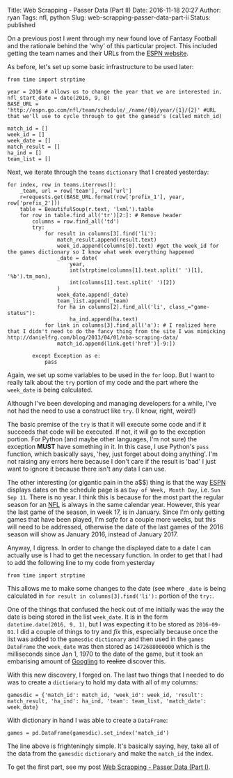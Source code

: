 Title: Web Scrapping - Passer Data (Part II)
Date: 2016-11-18 20:27
Author: ryan
Tags: nfl, python
Slug: web-scrapping-passer-data-part-ii
Status: published

On a previous post I went through my new found love of Fantasy Football and the rationale behind the 'why' of this particular project. This included getting the team names and their URLs from the [ESPN website](https://www.espn.com).

As before, let's set up some basic infrastructure to be used later:

    from time import strptime

    year = 2016 # allows us to change the year that we are interested in.
    nfl_start_date = date(2016, 9, 8)
    BASE_URL = 'http://espn.go.com/nfl/team/schedule/_/name/{0}/year/{1}/{2}' #URL that we'll use to cycle through to get the gameid's (called match_id)

    match_id = []
    week_id = []
    week_date = []
    match_result = []
    ha_ind = []
    team_list = []

Next, we iterate through the `teams` `dictionary` that I created yesterday:

    for index, row in teams.iterrows():
        _team, url = row['team'], row['url']
        r=requests.get(BASE_URL.format(row['prefix_1'], year, row['prefix_2']))
        table = BeautifulSoup(r.text, 'lxml').table
        for row in table.find_all('tr')[2:]: # Remove header
            columns = row.find_all('td')
            try:
                for result in columns[3].find('li'):
                    match_result.append(result.text)
                    week_id.append(columns[0].text) #get the week_id for the games dictionary so I know what week everything happened
                    _date = date(
                        year,
                        int(strptime(columns[1].text.split(' ')[1], '%b').tm_mon),
                        int(columns[1].text.split(' ')[2])
                    )
                    week_date.append(_date)
                    team_list.append(_team)
                    for ha in columns[2].find_all('li', class_="game-status"):
                        ha_ind.append(ha.text)
                for link in columns[3].find_all('a'): # I realized here that I didn't need to do the fancy thing from the site I was mimicking http://danielfrg.com/blog/2013/04/01/nba-scraping-data/
                    match_id.append(link.get('href')[-9:])

            except Exception as e:
                pass

Again, we set up some variables to be used in the `for` loop. But I want to really talk about the `try` portion of my code and the part where the `week_date` is being calculated.

Although I've been developing and managing developers for a while, I've not had the need to use a construct like `try`. (I know, right, weird!)

The basic premise of the `try` is that it will execute some code and if it succeeds that code will be executed. If not, it will go to the exception portion. For Python (and maybe other languages, I'm not sure) the exception **MUST** have something in it. In this case, I use Python's `pass` function, which basically says, 'hey, just forget about doing anything'. I'm not raising any errors here because I don't care if the result is 'bad' I just want to ignore it because there isn't any data I can use.

The other interesting (or gigantic pain in the a\$\$) thing is that the way [ESPN](https://www.espn.com) displays dates on the schedule page is as `Day of Week, Month Day`, i.e. `Sun Sep 11`. There is no year. I think this is because for the most part the regular season for an [NFL](https://www.nfl.com) is always in the same calendar year. However, this year the last game of the season, in week 17, is in January. Since I'm only getting games that have been played, I'm *safe* for a couple more weeks, but this will need to be addressed, otherwise the date of the last games of the 2016 season will show as January 2016, instead of January 2017.

Anyway, I digress. In order to change the displayed date to a date I can actually use is I had to get the necessary function. In order to get that I had to add the following line to my code from yesterday

    from time import strptime

This allows me to make some changes to the date (see where `_date` is being calculated in `for result in columns[3].find('li'):` portion of the `try:`.

One of the things that confused the heck out of me initially was the way the date is being stored in the list `week_date`. It is in the form `datetime.date(2016, 9, 1)`, but I was expecting it to be stored as `2016-09-01`. I did a couple of things to try and *fix* this, especially because once the list was added to the `gamesdic` `dictionary` and then used in the `games` `DataFrame` the `week_date` was then stored as `1472688000000` which is the milliseconds since Jan 1, 1970 to the date of the game, but it took an embarising amount of [Googling](https://www.google.com) to ~~realize~~ discover this.

With this new discovery, I forged on. The last two things that I needed to do was to create a `dictionary` to hold my data with all of my columns:

    gamesdic = {'match_id': match_id, 'week_id': week_id, 'result': match_result, 'ha_ind': ha_ind, 'team': team_list, 'match_date': week_date}

With dictionary in hand I was able to create a `DataFrame`:

    games = pd.DataFrame(gamesdic).set_index('match_id')

The line above is frighteningly simple. It's basically saying, hey, take all of the data from the `gamesdic` `dictionary` and make the `match_id` the index.

To get the first part, see my post [Web Scrapping - Passer Data (Part I)](https://www.ryancheley.com/blog/2016/11/17/web-scrapping).
